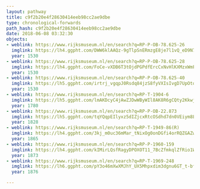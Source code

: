 ```yaml
---
layout: pathway
title: c9f2b20e4f28630414eeb98cc2ae9dbe
type: chronological-forwards
path_hash: c9f2b20e4f28630414eeb98cc2ae9dbe
date: 2018-06-08 03:32:30
objects:
- weblink: https://www.rijksmuseum.nl/en/search?q=RP-P-OB-78.625-26
  imglink: https://lh4.ggpht.com/DWW6klAAQz-9gTlpSnERmzgE8je7l1vQ_eD9N7sBJlWZwszoXqwCuCLxMVjsOg-ywymqy8nNzYOD1zb4G8oWQ1p1gbk=s200
  year: 1530
- weblink: https://www.rijksmuseum.nl/en/search?q=RP-P-OB-78.625-28
  imglink: https://lh4.ggpht.com/FoCe-vXDB6T3tOjdPGPdfErcCxNvHlKXMzxWmF5OxJz296IYYCmAj00CtDEaJoWg1xFURg6tjmkBc4xVnCdwYW-_tRw=s200
  year: 1530
- weblink: https://www.rijksmuseum.nl/en/search?q=RP-P-OB-78.625-40
  imglink: https://lh5.ggpht.com/irtrj_vgqpJ0Rsdq84jzS8fyVXIsIvgD7UpOtoJgUIarb-UDwLfS7ww2HtAiWMPekKrD4R6WvLk7Olhi418bmhTi-Q=s200
  year: 1530
- weblink: https://www.rijksmuseum.nl/en/search?q=RP-T-1904-6
  imglink: https://lh5.ggpht.com/lmAKDcyC4jAwZJDwWByWIl8AK8R6gCQty2KkwjDijFJccZGk9GzblqbLSscbK5oABUNwF_opCMb_NuS_1Y5J9ATvTA=s200
  year: 1780
- weblink: https://www.rijksmuseum.nl/en/search?q=RP-P-OB-22.873
  imglink: https://lh5.ggpht.com/tqYQqpEIlyxz5dIZjcxRtcOSdhd7dn0VEiym8LKbYKmKo61FLlodLIpOJZJVE1dNhrzC4kNANdsvnsO3ac6ZEHoy5kY=s200
  year: 1828
- weblink: https://www.rijksmuseum.nl/en/search?q=RP-T-1949-86(R)
  imglink: https://lh4.ggpht.com/3kj_m0uc36mMar_tNixOg0onDGfi4orRQZGAZwhQAjvh5O0RFVUZzyErhDJRVfmDwV81wGBAtPPIKSUH8YNKHdOjUzh0=s200
  year: 1865
- weblink: https://www.rijksmuseum.nl/en/search?q=RP-P-1960-159
  imglink: https://lh4.ggpht.com/kIMirLQsfRagyDPOXOT11_7BcZfmkqlZfRio1Wnfg9IgFkdwyeu5zNNIatJqs8wkd-6Og5amNXA0p2JJOcUocXSMCFW4=s200
  year: 1873
- weblink: https://www.rijksmuseum.nl/en/search?q=RP-T-1969-248
  imglink: https://lh6.ggpht.com/pY3o46mXwXMJhY_UX5Mhpxdim3dgnu6GT_t-bf3lkXFWbeofUi1bFztyqGQun-_FrJPJwC9PZjZXkXV15DvAslsKf-sN=s200
  year: 1876

---
```

